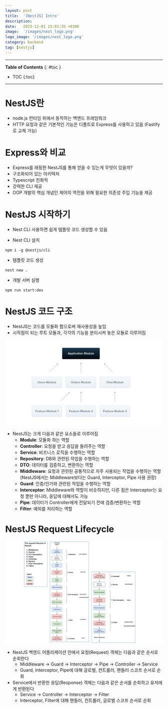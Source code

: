 ```yaml
---
layout: post
title:  '[NestJS] Intro'
description: 
date:   2023-12-01 15:01:35 +0300
image:  '/images/nest_logo.png'
logo_image: '/images/nest_logo.png'
category: backend
tag: [nestjs]
---
```


---
**Table of Contents**
{: #toc }
*  TOC
{:toc}

---

# NestJS란

- node.js 런타임 위에서 동작하는 백엔드 프레임워크
- HTTP 요청과 같은 기본적인 기능은 디폴트로 Express를 사용하고 있음 (Fastify로 교체 가능)

# Express와 비교

- Express를 래핑한 NestJS를 통해 얻을 수 있는게 무엇이 있을까?
- 구조화되어 있는 아키텍처
- Typescript 친화적
- 강력한 CLI 제공
- OOP 개발의 핵심 개념인 제어의 역전을 위해 필요한 의존성 주입 기능을 제공


# NestJS 시작하기

- Nest CLI 사용하면 쉽게 템플릿 코드 생성할 수 있음

- Nest CLI 설치

```
npm i -g @nestjs/cli
```

- 템플릿 코드 생성

```
nest new .
```

- 개발 서버 실행

```
npm run start:dev
```

# NestJS 코드 구조

- NestJS는 코드를 모듈화 함으로써 재사용성을 높임
- 시작점이 되는 루트 모듈과, 각각의 기능을 분리시켜 놓은 모듈로 이루어짐

![](/images/nest_2.png)

- NestJS는 크게 다음과 같은 요소들로 이루어짐
  - **Module**: 모듈화 하는 역할
  - **Controller**: 요청을 받고 응답을 돌려주는 역할
  - **Service**: 비즈니스 로직을 수행하는 역할
  - **Repository**: DB와 관련된 작업을 수행하는 역할
  - **DTO**: 데이터를 검증하고, 변환하는 역할
  - **Middleware**: 요청과 관련된 공통적으로 자주 사용되는 작업을 수행하는 역할 (NestJS에서는 Middleware보다는 Guard, Interceptor, Pipe 사용 권장)
  - **Guard**: 인증/인가와 관련된 작업을 수행하는 역할
  - **Interceptor**: Middleware와 역할이 비슷하지만, 다른 점은 Interceptor는 요청 뿐만 아니라, 응답에 대해서도 가능
  - **Pipe**: 데이터가 Controller에게 전달되기 전에 검증/변환하는 역할
  - **Filter**: 예외를 처리하는 역할

# NestJS Request Lifecycle

![](/images/nest_3.png)

- NestJS 백엔드 어플리케이션 안에서 요청(Request) 객체는 다음과 같은 순서로 순회한다
  - Middleware -> Guard -> Interceptor -> Pipe -> Controller -> Service
  - Guard, Interceptor, Pipe에 대해 글로벌, 컨트롤러, 핸들러 스코프 순서로 순회
- Service에서 반환한 응답(Response) 객체는 다음과 같은 순서를 순회하고 유저에게 반환된다
  - Service -> Controller -> Interceptor -> Filter
  - Interceptor, Filter에 대해 핸들러, 컨트롤러, 글로벌 스코프 순서로 순회
